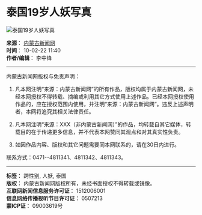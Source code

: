 # 泰国19岁人妖写真

![泰国19岁人妖写真](http://pic1.nmgnews.com.cn/0/10/28/22/10282201_750051.jpg)

**来源**： [内蒙古新闻网](http://www.nmgnews.com.cn/)  
**时间**： 10-02-22 11:40  
**作者/编辑**： 李中锋  

---

内蒙古新闻网版权与免责声明：

1. 凡本网注明“来源：内蒙古新闻网”的所有作品，版权均属于内蒙古新闻网，未经本网授权不得转载、摘编或利用其它方式使用上述作品。已经本网授权使用作品的，应在授权范围内使用，并注明“来源：内蒙古新闻网”。违反上述声明者，本网将追究其相关法律责任。

2. 凡本网注明“来源：XXX（非内蒙古新闻网）”的作品，均转载自其它媒体，转载目的在于传递更多信息，并不代表本网赞同其观点和对其真实性负责。

3. 如因作品内容、版权和其它问题需要同本网联系的，请在30日内进行。

联系方式：0471--4811341、4811342、4811343。  

--- 

**标签**： 跨性别, 人妖, 泰国  
**版权**： 内蒙古新闻网版权所有，未经书面授权不得转载或镜像。  
**互联网新闻信息服务许可证**： 1512006001  
**信息网络传播视听节目许可证**： 0507213  
**蒙ICP证**： 09003619号  